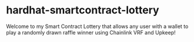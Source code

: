 # hardhat-smartcontract-lottery

Welcome to my Smart Contract Lottery that allows any user with a wallet to play a randomly drawn raffle winner using Chainlink VRF and Upkeep!
